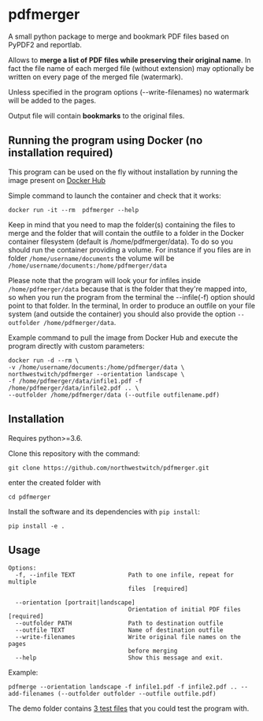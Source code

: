 # pdfmerger
A small python package to merge and bookmark PDF files based on PyPDF2 and reportlab.

Allows to **merge a list of PDF files while preserving their original name**. In fact the file name of each merged file (without extension) may optionally be written on every page of the merged file (watermark).

Unless specified in the program options (--write-filenames) no watermark will be added to the pages.

Output file will contain **bookmarks** to the original files.

## Running the program using Docker (no installation required)
This program can be used on the fly without installation by running the image present on [Docker Hub](https://hub.docker.com/r/northwestwitch/pdfmerger/tags?page=1&ordering=last_updated)

Simple command to launch the container and check that it works:
```
docker run -it --rm  pdfmerger --help
```
Keep in mind that you need to map the folder(s) containing the files to merge and the folder that will contain the outfile to a folder in the Docker container filesystem (default is /home/pdfmerger/data). To do so you should run the container providing a volume. For instance if you files are in folder `/home/username/documents` the volume will be `/home/username/documents:/home/pdfmerger/data`

Please note that the program will look your for infiles inside `/home/pdfmerger/data` because that is the folder that they're mapped into, so when you run the program from the terminal the --infile(-f) option should point to that folder.
In the terminal, In order to produce an outfile on your file system (and outside the container) you should also provide the option `--outfolder /home/pdfmerger/data`.

Example command to pull the image from Docker Hub and execute the program directly with custom parameters:
```
docker run -d --rm \
-v /home/username/documents:/home/pdfmerger/data \
northwestwitch/pdfmerger --orientation landscape \
-f /home/pdfmerger/data/infile1.pdf -f /home/pdfmerger/data/infile2.pdf .. \
--outfolder /home/pdfmerger/data (--outfile outfilename.pdf)
```

## Installation
Requires python>=3.6.

Clone this repository with the command:
```
git clone https://github.com/northwestwitch/pdfmerger.git
```
enter the created folder with
```
cd pdfmerger
```
Install the software and its dependencies with `pip install`:
```
pip install -e .
```

## Usage
```
Options:
  -f, --infile TEXT               Path to one infile, repeat for multiple
                                  files  [required]

  --orientation [portrait|landscape]
                                  Orientation of initial PDF files  [required]
  --outfolder PATH                Path to destination outfile
  --outfile TEXT                  Name of destination outfile
  --write-filenames               Write original file names on the pages
                                  before merging
  --help                          Show this message and exit.
```

Example:
```
pdfmerge --orientation landscape -f infile1.pdf -f infile2.pdf .. --add-filenames (--outfolder outfolder --outfile outfile.pdf)
```

The demo folder contains [3 test files](https://github.com/northwestwitch/pdfmerger/tree/master/pdfmerger/demo) that you could test the program with.
